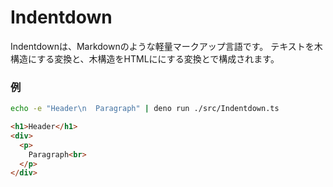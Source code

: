 # Indentdown
Indentdownは、Markdownのような軽量マークアップ言語です。
テキストを木構造にする変換と、木構造をHTMLににする変換とで構成されます。

### 例
```sh
echo -e "Header\n  Paragraph" | deno run ./src/Indentdown.ts
```
```html
<h1>Header</h1>
<div>
  <p>
    Paragraph<br>
  </p>
</div>
```
